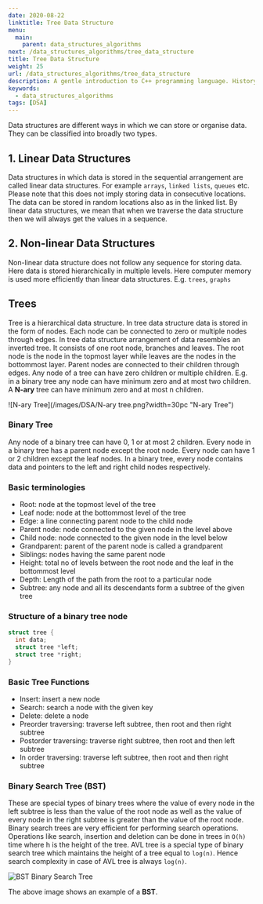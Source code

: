 ```yaml
---
date: 2020-08-22
linktitle: Tree Data Structure
menu:
  main:
    parent: data_structures_algorithms
next: /data_structures_algorithms/tree_data_structure
title: Tree Data Structure
weight: 25
url: /data_structures_algorithms/tree_data_structure
description: A gentle introduction to C++ programming language. History, Popularity and Applications.
keywords:
  - data_structures_algorithms
tags: [DSA]  
---
```

Data structures are different ways in which we can store or organise data. They can be classified into broadly two types.

## 1. Linear Data Structures
Data structures in which data is stored in the sequential arrangement are called linear data structures. For example `arrays`, `linked lists`, `queues` etc. Please note that this does not imply storing data in consecutive locations. The data can be stored in random locations also as in the linked list. By linear data structures, we mean that when we traverse the data structure then we will always get the values in a sequence.

## 2. Non-linear Data Structures
Non-linear data structure does not follow any sequence for storing data. Here data is stored hierarchically in multiple levels. Here computer memory is used more efficiently than linear data structures. E.g. `trees`, `graphs`

## Trees
Tree is a hierarchical data structure. In tree data structure data is stored in the form of nodes. Each node can be connected to zero or multiple nodes through edges. In tree data structure arrangement of data resembles an inverted tree. It consists of one root node, branches and leaves. The root node is the node in the topmost layer while leaves are the nodes in the bottommost layer. Parent nodes are connected to their children through edges. Any node of a tree can have zero children or multiple children. E.g. in a binary tree any node can have minimum zero and at most two children. A **N-ary** tree can have minimum zero and at most n children.

![N-ary Tree](/images/DSA/N-ary tree.png?width=30pc "N-ary Tree")

### Binary Tree
Any node of a binary tree can have 0, 1 or at most 2 children. Every node in a binary tree has a parent node except the root node. Every node can have 1 or 2 children except the leaf nodes. In a binary tree, every node contains data and pointers to the left and right child nodes respectively.

### Basic terminologies
- Root: node at the topmost level of the tree
- Leaf node: node at the bottommost level of the tree
- Edge: a line connecting parent node to the child node
- Parent node: node connected to the given node in the level above
- Child node: node connected to the given node in the level below
- Grandparent: parent of the parent node is called a grandparent
- Siblings: nodes having the same parent node
- Height: total no of levels between the root node and the leaf in the bottommost level
- Depth: Length of the path from the root to a particular node
- Subtree: any node and all its descendants form a subtree of the given tree

### Structure of a binary tree node
```c
struct tree {
  int data;
  struct tree *left;
  struct tree *right;
}
```

### Basic Tree Functions
- Insert: insert a new node
- Search: search a node with the given key
- Delete: delete a node
- Preorder traversing: traverse left subtree, then root and then right subtree
- Postorder traversing: traverse right subtree, then root and then left subtree
- In order traversing: traverse left subtree, then root and then right subtree

### Binary Search Tree (BST)
These are special types of binary trees where the value of every node in the left subtree is less than the value of the root node as well as the value of every node in the right subtree is greater than the value of the root node. Binary search trees are very efficient for performing search operations. Operations like search, insertion and deletion can be done in trees in `O(h)` time where h is the height of the tree. AVL tree is a special type of binary search tree which maintains the height of a tree equal to `log(n)`. Hence search complexity in case of AVL tree is always `log(n)`.

![BST Binary Search Tree](/images/DSA/BST.png?width=30pc "BST")

The above image shows an example of a **BST**.
